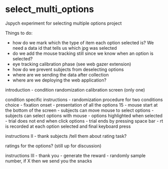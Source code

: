 # select_multi_options
Jspych experiment for selecting multiple options project

Things to do:
- how do we mark which the type of item each option selected is? We need a data id that tells us which jpg was selected
- do we add the mouse tracking still since we know when an option is selected?
- eye tracking calibration phase (see web gazer extension)
- how do we prevent subjects from deselecting options
- where are we sending the data after collection
- where are we deploying the web application?


introduction
    - condition randomization
calibration screen (only one)

condition specific instructions
    - randomization procedure for two conditions
choice
    - fixation onset
    - presentation of all the options 15
    - mouse start at the bottom of the screen
    - subjects can move mouse to select options
    - subjects can select options with mouse
    - options highlighted when selected
    - trial does not end when click options
    - trial ends by pressing space bar
    - rt is recorded at each option selected and final keyboard press

instructions II
    - thank subjects /tell them about rating task?

ratings for the options? (still up for discussion)

instructions III
    - thank you
    - generate the reward
        - randomly sample number, if X then we send you the snacks
